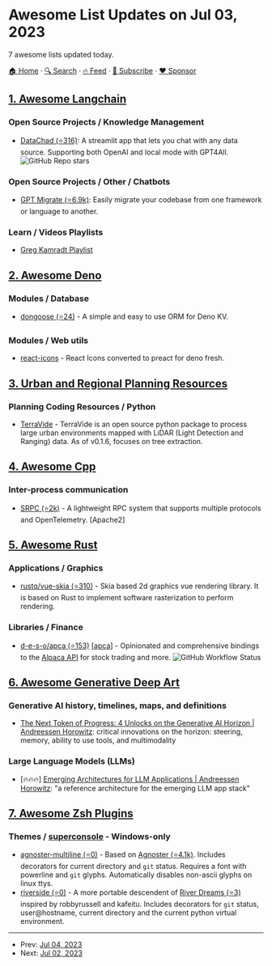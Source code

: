 # Awesome List Updates on Jul 03, 2023

7 awesome lists updated today.

[🏠 Home](/README.md) · [🔍 Search](https://www.trackawesomelist.com/search/) · [🔥 Feed](https://www.trackawesomelist.com/rss.xml) · [📮 Subscribe](https://trackawesomelist.us17.list-manage.com/subscribe?u=d2f0117aa829c83a63ec63c2f&id=36a103854c) · [❤️  Sponsor](https://github.com/sponsors/theowenyoung)



## [1. Awesome Langchain](/content/kyrolabs/awesome-langchain/README.md)

### Open Source Projects / Knowledge Management

*   [DataChad (⭐316)](https://github.com/gustavz/DataChad): A streamlit app that lets you chat with any data source. Supporting both OpenAI and local mode with GPT4All. ![GitHub Repo stars](https://img.shields.io/github/stars/gustavz/DataChad?style=social)

### Open Source Projects / Other / Chatbots

*   [GPT Migrate (⭐6.9k)](https://github.com/0xpayne/gpt-migrate): Easily migrate your codebase from one framework or language to another.

### Learn / Videos Playlists

*   [Greg Kamradt Playlist](https://www.youtube.com/watch?v=_v_fgW2SkkQ\&list=PLqZXAkvF1bPNQER9mLmDbntNfSpzdDIU5)

## [2. Awesome Deno](/content/denolib/awesome-deno/README.md)

### Modules / Database

*   [dongoose (⭐24)](https://github.com/roonie007/dongoose) - A simple and easy to use ORM for Deno KV.

### Modules / Web utils

*   [react-icons](https://react-icons.deno.dev/) - React Icons converted to preact for deno fresh.

## [3. Urban and Regional Planning Resources](/content/APA-Technology-Division/urban-and-regional-planning-resources/README.md)

### Planning Coding Resources / Python

*   [TerraVide](https://pypi.org/project/TerraVide/) - TerraVide is an open source python package to process large urban environments mapped with LiDAR (Light Detection and Ranging) data. As of v0.1.6, focuses on tree extraction.

## [4. Awesome Cpp](/content/fffaraz/awesome-cpp/README.md)

### Inter-process communication

*   [SRPC (⭐2k)](https://github.com/sogou/srpc) - A lightweight RPC system that supports multiple protocols and OpenTelemetry. \[Apache2]

## [5. Awesome Rust](/content/rust-unofficial/awesome-rust/README.md)

### Applications / Graphics

*   [rustq/vue-skia (⭐310)](https://github.com/rustq/vue-skia) - Skia based 2d graphics vue rendering library. It is based on Rust to implement software rasterization to perform rendering.

### Libraries / Finance

*   [d-e-s-o/apca (⭐153)](https://github.com/d-e-s-o/apca) \[[apca](https://crates.io/crates/apca)] - Opinionated and comprehensive bindings to the [Alpaca API](https://alpaca.markets/) for stock trading and more. ![GitHub Workflow Status](https://github.com/d-e-s-o/apca/actions/workflows/test.yml/badge.svg?branch=main)

## [6. Awesome Generative Deep Art](/content/filipecalegario/awesome-generative-deep-art/README.md)

### Generative AI history, timelines, maps, and definitions

*   [The Next Token of Progress: 4 Unlocks on the Generative AI Horizon | Andreessen Horowitz](https://a16z.com/2023/06/23/the-next-token-of-progress-4-unlocks-on-the-generative-ai-horizon/): critical innovations on the horizon: steering, memory, ability to use tools, and multimodality

### Large Language Models (LLMs)

*   \[🔥🔥🔥] [Emerging Architectures for LLM Applications | Andreessen Horowitz](https://a16z.com/2023/06/20/emerging-architectures-for-llm-applications/): "a reference architecture for the emerging LLM app stack"

## [7. Awesome Zsh Plugins](/content/unixorn/awesome-zsh-plugins/README.md)

### Themes / [superconsole](https://github.com/alexchmykhalo/superconsole) - Windows-only

*   [agnoster-multiline (⭐0)](https://github.com/mxkrsv/agnoster-multiline) - Based on [Agnoster (⭐4.1k)](https://github.com/agnoster/agnoster-zsh-theme). Includes decorators for current directory and `git` status. Requires a font with powerline and `git` glyphs. Automatically disables non-ascii glyphs on linux ttys.
*   [riverside (⭐0)](https://github.com/skippyr/riverside) - A more portable descendent of [River Dreams (⭐3)](https://github.com/skippyr/river_dreams) inspired by robbyrussell and kafeitu. Includes decorators for `git` status, user\@hostname, current directory and the current python virtual environment.

---

- Prev: [Jul 04, 2023](/content/2023/07/04/README.md)
- Next: [Jul 02, 2023](/content/2023/07/02/README.md)